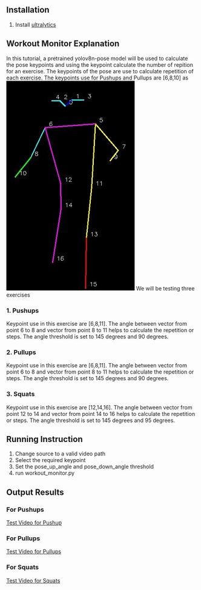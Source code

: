 ## Installation
1. Install [ultralytics](https://docs.ultralytics.com/quickstart/)

## Workout Monitor Explanation
In this tutorial, a pretrained yolov8n-pose model will be used to calculate the pose keypoints and using the keypoint calculate the number of repition for an exercise.
The keypoints of the pose are use to calculate repetition of each exercise. The keypoints use for Pushups and Pullups are [6,8,10] as 
![keypoints](images/keypoint.png)
We will be testing three exercises
### 1. Pushups
Keypoint use in this exercise are [6,8,11]. The angle between vector from point 6 to 8 and vector from point 8 to 11 helps to calculate the repetition or steps. The angle threshold is set to 145 degrees and 90 degrees.
### 2. Pullups
Keypoint use in this exercise are [6,8,11]. The angle between vector from point 6 to 8 and vector from point 8 to 11 helps to calculate the repetition or steps. The angle threshold is set to 145 degrees and 90 degrees.
### 3. Squats
Keypoint use in this exercise are [12,14,16]. The angle between vector from point 12 to 14 and vector from point 14 to 16 helps to calculate the repetition or steps. The angle threshold is set to 145 degrees and 95 degrees.

## Running Instruction
1. Change source to a valid video path
2. Select the required keypoint
3. Set the pose_up_angle and pose_down_angle threshold
4. run workout_monitor.py
   
## Output Results
### For Pushups
[Test Video for Pushup](https://drive.google.com/file/d/1quGKTcTT-SqDM5i7gScAMOl7_-RPiPW_/view?usp=sharing)
### For Pullups
[Test Video for Pullups](https://drive.google.com/file/d/11oK1bbtLrO_LbKhbgUHOr9z7A7XecHPq/view?usp=sharing)
### For Squats
[Test Video for Squats](https://drive.google.com/file/d/1DbUXVU0nE2_cT6mhVaq3cmuVg3murSss/view?usp=sharing)


